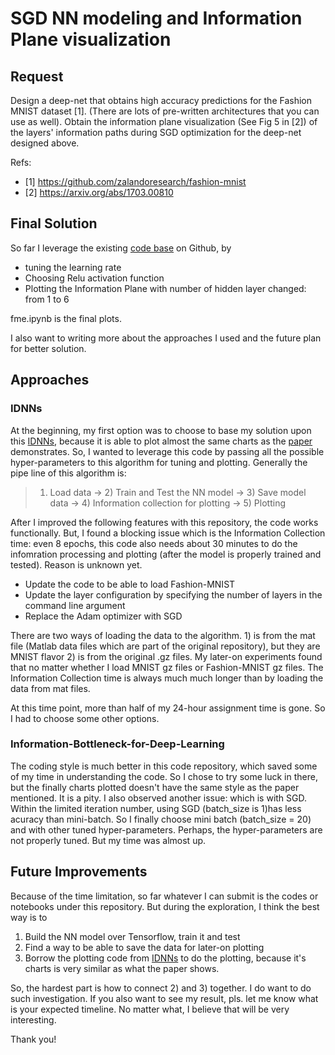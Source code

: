 # SGD NN modeling and Information Plane visualization


## Request
Design a deep-net that obtains high accuracy predictions for the Fashion MNIST dataset [1]. (There are lots of pre-written architectures that you can use as well). 
Obtain the information plane visualization (See Fig 5 in [2]) of the layers' information paths during SGD optimization for the deep-net designed above.

Refs:

* [1] https://github.com/zalandoresearch/fashion-mnist
* [2] https://arxiv.org/abs/1703.00810

## Final Solution 
So far I leverage the existing [code base](https://github.com/mutual-ai/Information-Bottleneck-for-Deep-Learning) on Github, by 
* tuning the learning rate
* Choosing Relu activation function
* Plotting the Information Plane with number of hidden layer changed: from 1 to 6

fme.ipynb is the final plots. 

I also want to writing more about the approaches I used and the future plan for better solution.

## Approaches
### IDNNs
At the beginning, my first option was to choose to base my solution upon this [IDNNs](https://github.com/ravidziv/IDNNs), because it is able to plot almost the same charts as the [paper](https://arxiv.org/abs/1703.00810) demonstrates. 
So, I wanted to leverage this code by passing all the possible hyper-parameters to this algorithm for tuning and plotting.
Generally the pipe line of this algorithm is:

> 1) Load data -> 2) Train and Test the NN model -> 3) Save model data -> 4) Information collection for plotting -> 5) Plotting

After I improved the following features with this repository, the code works functionally. But, I found a blocking issue which is the Information Collection time: even 8 epochs, this code also needs about 30 minutes to do the infomration processing and plotting (after the model is properly trained and tested). Reason is unknown yet.
* Update the code to be able to load Fashion-MNIST
* Update the layer configuration by specifying the number of layers in the command line argument
* Replace the Adam optimizer with SGD

There are two ways of loading the data to the algorithm. 1) is from the mat file (Matlab data files which are part of the original repository), but they are MNIST flavor 2) is from the original .gz files. My later-on experiments found that no matter whether I load MNIST gz files or Fashion-MNIST gz files. The Information Collection time is always much much longer than by loading the data from mat files.

At this time point, more than half of my 24-hour assignment time is gone. So I had to choose some other options.

### Information-Bottleneck-for-Deep-Learning
The coding style is much better in this code repository, which saved some of my time in understanding the code. So I chose to try some luck in there, but the finally charts plotted doesn't have the same style as the paper mentioned. It is a pity.
I also observed another issue: which is with SGD. Within the limited iteration number, using SGD (batch_size is 1)has less acuracy than mini-batch. So I finally choose mini batch (batch_size = 20) and with other tuned hyper-parameters. Perhaps, the hyper-parameters are not properly tuned. But my time was almost up.

## Future Improvements
Because of the time limitation, so far whatever I can submit is the codes or notebooks under this repository. But during the exploration, I think the best way is to 
1) Build the NN model over Tensorflow, train it and test
2) Find a way to be able to save the data for later-on plotting
3) Borrow the plotting code from [IDNNs](https://github.com/ravidziv/IDNNs) to do the plotting, because it's charts is very similar as what the paper shows.

So, the hardest part is how to connect 2) and 3) together. I do want to do such investigation. If you also want to see my result, pls. let me know what is your expected timeline. No matter what, I believe that will be very interesting.

Thank you!  
